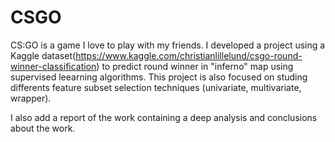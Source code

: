 # CSGO

CS:GO is a game I love to play with my friends. I developed a project using a Kaggle dataset(https://www.kaggle.com/christianlillelund/csgo-round-winner-classification) to predict round winner in "inferno" map using supervised leearning algorithms. This project is also focused on studing differents feature subset selection techniques (univariate, multivariate, wrapper).

I also add a report of the work containing a deep analysis and conclusions about the work.
